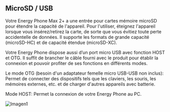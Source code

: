 ## MicroSD / USB

Votre Energy Phone Max 2+ a une entrée pour cartes mémoire microSD pour étendre la capacité de l'appareil. Pour l'utiliser, éteignez l'appareil lorsque vous insérez/retirez la carte, de sorte que vous évitiez toute perte accidentelle de données. Il supporte les formats de grande capacité (microSD-HC) et de capacité étendue (microSD-XC).

Votre Energy Phone dispose aussi d’un port micro USB avec fonction HOST et OTG. Il suffit de brancher le câble fourni avec le produit pour établir la connexion et pouvoir profiter de ses fonctions en différents modes.

Le mode OTG (besoin d'un adaptateur femelle micro USB-USB non inclus): Permet de connecter des dispositifs tels que les claviers, les souris, les mémoires externes, etc. et de charger d'autres appareils avec batterie.

Mode HOST: Permet la connexion de votre Energy Phone au PC.

![Imagen1](http://static.energysistem.com/images/manuals/42689/57f378b28f4d2.jpg)
